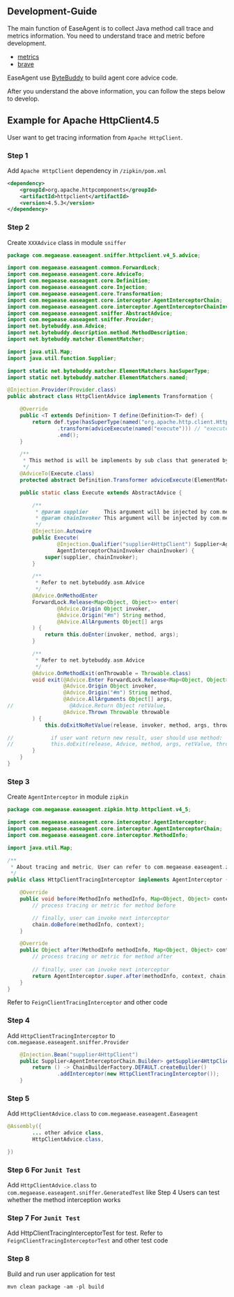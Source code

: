 ## Development-Guide
The main function of EaseAgent is to collect Java method call trace and metrics information.
You need to understand trace and metric before development.
* [metrics](https://github.com/dropwizard/metrics)
* [brave](https://github.com/openzipkin/brave)

EaseAgent use [ByteBuddy](https://github.com/raphw/byte-buddy) to build agent core advice code.

After you understand the above information, you can follow the steps below to develop.

## Example for Apache HttpClient4.5
User want to get tracing information from `Apache HttpClient`.

### Step 1
Add `Apache HttpClient` dependency in `/zipkin/pom.xml`
```xml
<dependency>
    <groupId>org.apache.httpcomponents</groupId>
    <artifactId>httpclient</artifactId>
    <version>4.5.3</version>
</dependency>
```

### Step 2
Create `XXXAdvice` class in module `sniffer`
```java
package com.megaease.easeagent.sniffer.httpclient.v4_5.advice;

import com.megaease.easeagent.common.ForwardLock;
import com.megaease.easeagent.core.AdviceTo;
import com.megaease.easeagent.core.Definition;
import com.megaease.easeagent.core.Injection;
import com.megaease.easeagent.core.Transformation;
import com.megaease.easeagent.core.interceptor.AgentInterceptorChain;
import com.megaease.easeagent.core.interceptor.AgentInterceptorChainInvoker;
import com.megaease.easeagent.sniffer.AbstractAdvice;
import com.megaease.easeagent.sniffer.Provider;
import net.bytebuddy.asm.Advice;
import net.bytebuddy.description.method.MethodDescription;
import net.bytebuddy.matcher.ElementMatcher;

import java.util.Map;
import java.util.function.Supplier;

import static net.bytebuddy.matcher.ElementMatchers.hasSuperType;
import static net.bytebuddy.matcher.ElementMatchers.named;

@Injection.Provider(Provider.class)
public abstract class HttpClientAdvice implements Transformation {

    @Override
    public <T extends Definition> T define(Definition<T> def) {
        return def.type(hasSuperType(named("org.apache.http.client.HttpClient"))) // enhanced client class
                .transform(adviceExecute(named("execute"))) // "execute" is the name of HttpClient
                .end();
    }

    /**
     * This method is will be implements by sub class that generated by EaseAgent
     */
    @AdviceTo(Execute.class)
    protected abstract Definition.Transformer adviceExecute(ElementMatcher<? super MethodDescription> matcher);

    public static class Execute extends AbstractAdvice {

        /**
         * @param supplier     This argument will be injected by com.megaease.easeagent.sniffer.Provider.
         * @param chainInvoker This argument will be injected by com.megaease.easeagent.sniffer.Provider
         */
        @Injection.Autowire
        public Execute(
                @Injection.Qualifier("supplier4HttpClient") Supplier<AgentInterceptorChain.Builder> supplier,
                AgentInterceptorChainInvoker chainInvoker) {
            super(supplier, chainInvoker);
        }

        /**
         * Refer to net.bytebuddy.asm.Advice
         */
        @Advice.OnMethodEnter
        ForwardLock.Release<Map<Object, Object>> enter(
                @Advice.Origin Object invoker,
                @Advice.Origin("#m") String method,
                @Advice.AllArguments Object[] args
        ) {
            return this.doEnter(invoker, method, args);
        }

        /**
         * Refer to net.bytebuddy.asm.Advice
         */
        @Advice.OnMethodExit(onThrowable = Throwable.class)
        void exit(@Advice.Enter ForwardLock.Release<Map<Object, Object>> release,
                  @Advice.Origin Object invoker,
                  @Advice.Origin("#m") String method,
                  @Advice.AllArguments Object[] args,
//                  @Advice.Return Object retValue,
                  @Advice.Thrown Throwable throwable
        ) {
            this.doExitNoRetValue(release, invoker, method, args, throwable);

//            if user want return new result, user should use method:
//            this.doExit(release, Advice, method, args, retValue, throwable)
        }
    }
}

```

### Step 3
Create `AgentInterceptor` in module `zipkin`
```java
package com.megaease.easeagent.zipkin.http.httpclient.v4_5;

import com.megaease.easeagent.core.interceptor.AgentInterceptor;
import com.megaease.easeagent.core.interceptor.AgentInterceptorChain;
import com.megaease.easeagent.core.interceptor.MethodInfo;

import java.util.Map;

/**
 * About tracing and metric, User can refer to com.megaease.easeagent.zipkin.http.FeignClientTracingInterceptor
 */
public class HttpClientTracingInterceptor implements AgentInterceptor {

    @Override
    public void before(MethodInfo methodInfo, Map<Object, Object> context, AgentInterceptorChain chain) {
        // process tracing or metric for method before

        // finally, user can invoke next interceptor
        chain.doBefore(methodInfo, context);
    }

    @Override
    public Object after(MethodInfo methodInfo, Map<Object, Object> context, AgentInterceptorChain chain) {
        // process tracing or metric for method after
        
        // finally, user can invoke next interceptor
        return AgentInterceptor.super.after(methodInfo, context, chain);
    }
}
```
Refer to `FeignClientTracingInterceptor` and other code

### Step 4
Add `HttpClientTracingInterceptor` to `com.megaease.easeagent.sniffer.Provider`
```java
    @Injection.Bean("supplier4HttpClient")
    public Supplier<AgentInterceptorChain.Builder> getSupplier4HttpClient() {
        return () -> ChainBuilderFactory.DEFAULT.createBuilder()
                .addInterceptor(new HttpClientTracingInterceptor());
    }
```
### Step 5
Add `HttpClientAdvice.class` to `com.megaease.easeagent.Easeagent`
```java
@Assembly({
        ... other advice class,
        HttpClientAdvice.class,

})
```
### Step 6 For `Junit Test`
Add `HttpClientAdvice.class` to `com.megaease.easeagent.sniffer.GeneratedTest` like Step 4
Users can test whether the method interception works

### Step 7 For `Junit Test`
Add HttpClientTracingInterceptorTest for test.
Refer to `FeignClientTracingInterceptorTest` and other test code

### Step 8
Build and run user application for test
```
mvn clean package -am -pl build
```
